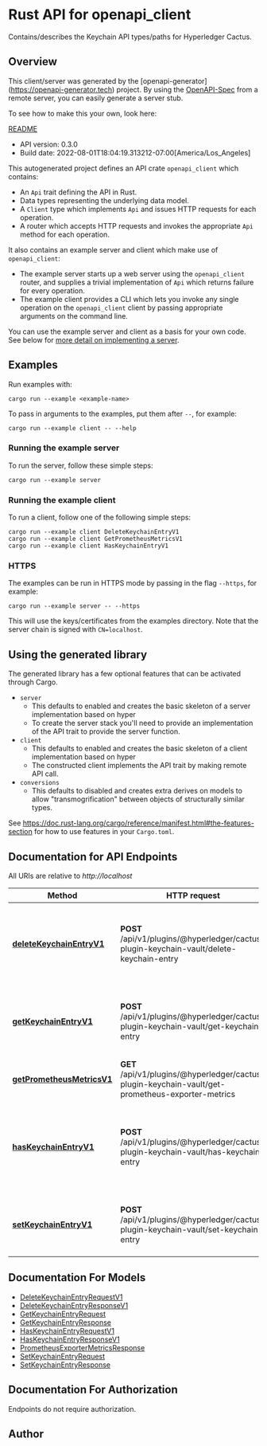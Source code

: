 # Rust API for openapi_client

Contains/describes the Keychain API types/paths for Hyperledger Cactus.

## Overview

This client/server was generated by the [openapi-generator]
(https://openapi-generator.tech) project.  By using the
[OpenAPI-Spec](https://github.com/OAI/OpenAPI-Specification) from a remote
server, you can easily generate a server stub.

To see how to make this your own, look here:

[README]((https://openapi-generator.tech))

- API version: 0.3.0
- Build date: 2022-08-01T18:04:19.313212-07:00[America/Los_Angeles]



This autogenerated project defines an API crate `openapi_client` which contains:
* An `Api` trait defining the API in Rust.
* Data types representing the underlying data model.
* A `Client` type which implements `Api` and issues HTTP requests for each operation.
* A router which accepts HTTP requests and invokes the appropriate `Api` method for each operation.

It also contains an example server and client which make use of `openapi_client`:

* The example server starts up a web server using the `openapi_client`
    router, and supplies a trivial implementation of `Api` which returns failure
    for every operation.
* The example client provides a CLI which lets you invoke
    any single operation on the `openapi_client` client by passing appropriate
    arguments on the command line.

You can use the example server and client as a basis for your own code.
See below for [more detail on implementing a server](#writing-a-server).

## Examples

Run examples with:

```
cargo run --example <example-name>
```

To pass in arguments to the examples, put them after `--`, for example:

```
cargo run --example client -- --help
```

### Running the example server
To run the server, follow these simple steps:

```
cargo run --example server
```

### Running the example client
To run a client, follow one of the following simple steps:

```
cargo run --example client DeleteKeychainEntryV1
cargo run --example client GetPrometheusMetricsV1
cargo run --example client HasKeychainEntryV1
```

### HTTPS
The examples can be run in HTTPS mode by passing in the flag `--https`, for example:

```
cargo run --example server -- --https
```

This will use the keys/certificates from the examples directory. Note that the
server chain is signed with `CN=localhost`.

## Using the generated library

The generated library has a few optional features that can be activated through Cargo.

* `server`
    * This defaults to enabled and creates the basic skeleton of a server implementation based on hyper
    * To create the server stack you'll need to provide an implementation of the API trait to provide the server function.
* `client`
    * This defaults to enabled and creates the basic skeleton of a client implementation based on hyper
    * The constructed client implements the API trait by making remote API call.
* `conversions`
    * This defaults to disabled and creates extra derives on models to allow "transmogrification" between objects of structurally similar types.

See https://doc.rust-lang.org/cargo/reference/manifest.html#the-features-section for how to use features in your `Cargo.toml`.

## Documentation for API Endpoints

All URIs are relative to *http://localhost*

Method | HTTP request | Description
------------- | ------------- | -------------
[**deleteKeychainEntryV1**](docs/default_api.md#deleteKeychainEntryV1) | **POST** /api/v1/plugins/@hyperledger/cactus-plugin-keychain-vault/delete-keychain-entry | Deletes an entry from the keychain stored under the provided key.
[**getKeychainEntryV1**](docs/default_api.md#getKeychainEntryV1) | **POST** /api/v1/plugins/@hyperledger/cactus-plugin-keychain-vault/get-keychain-entry | Retrieves the contents of a keychain entry from the backend.
[**getPrometheusMetricsV1**](docs/default_api.md#getPrometheusMetricsV1) | **GET** /api/v1/plugins/@hyperledger/cactus-plugin-keychain-vault/get-prometheus-exporter-metrics | Get the Prometheus Metrics
[**hasKeychainEntryV1**](docs/default_api.md#hasKeychainEntryV1) | **POST** /api/v1/plugins/@hyperledger/cactus-plugin-keychain-vault/has-keychain-entry | Retrieves the information regarding a key being present on the keychain or not.
[**setKeychainEntryV1**](docs/default_api.md#setKeychainEntryV1) | **POST** /api/v1/plugins/@hyperledger/cactus-plugin-keychain-vault/set-keychain-entry | Sets a value under a key on the keychain backend.


## Documentation For Models

 - [DeleteKeychainEntryRequestV1](docs/DeleteKeychainEntryRequestV1.md)
 - [DeleteKeychainEntryResponseV1](docs/DeleteKeychainEntryResponseV1.md)
 - [GetKeychainEntryRequest](docs/GetKeychainEntryRequest.md)
 - [GetKeychainEntryResponse](docs/GetKeychainEntryResponse.md)
 - [HasKeychainEntryRequestV1](docs/HasKeychainEntryRequestV1.md)
 - [HasKeychainEntryResponseV1](docs/HasKeychainEntryResponseV1.md)
 - [PrometheusExporterMetricsResponse](docs/PrometheusExporterMetricsResponse.md)
 - [SetKeychainEntryRequest](docs/SetKeychainEntryRequest.md)
 - [SetKeychainEntryResponse](docs/SetKeychainEntryResponse.md)


## Documentation For Authorization
 Endpoints do not require authorization.


## Author



